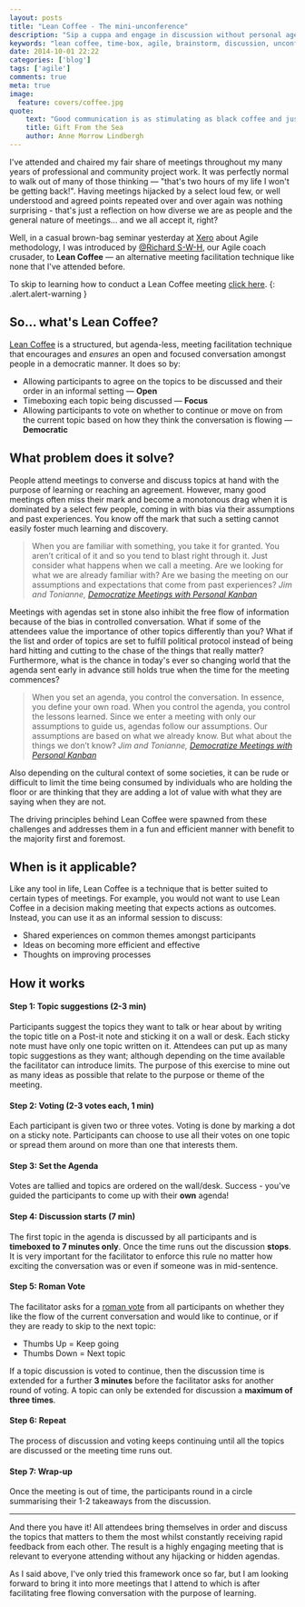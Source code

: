 ```yaml
---
layout: posts
title: "Lean Coffee - The mini-unconference"
description: "Sip a cuppa and engage in discussion without personal agendas or assumptions"
keywords: "lean coffee, time-box, agile, brainstorm, discussion, unconference"
date: 2014-10-01 22:22
categories: ['blog']
tags: ['agile']
comments: true
meta: true
image:
  feature: covers/coffee.jpg
quote:
    text: "Good communication is as stimulating as black coffee and just as hard to sleep after."
    title: Gift From the Sea
    author: Anne Morrow Lindbergh
---
```

I've attended and chaired my fair share of meetings throughout my many years of professional and community project 
work. It was perfectly normal to walk out of many of those thinking &mdash; "that's two hours of my life I won't be getting
back!". Having meetings hijacked by a select loud few, or well understood and agreed points repeated over and over
again was nothing surprising - that's just a reflection on how diverse we are as people and the general nature of meetings... 
and we all accept it, right?

Well, in a casual brown-bag seminar yesterday at [Xero](http://www.xero.com) about Agile methodology, I was introduced 
by [@Richard S-W-H](https://twitter.com/RSWH66), our Agile coach crusader, to **Lean Coffee** &mdash; an alternative 
meeting facilitation technique like none that I've attended before.

To skip to learning how to conduct a Lean Coffee meeting [click here](#how-it-works).
{: .alert.alert-warning }

## So... what's Lean Coffee?
[Lean Coffee](http://leancoffee.org) is a structured, but agenda-less, meeting facilitation technique that encourages 
and *ensures* an open and focused conversation amongst people in a democratic manner. It does so by:

* Allowing participants to agree on the topics to be discussed and their order in an informal setting &mdash; **Open**
* Timeboxing each topic being discussed &mdash; **Focus**
* Allowing participants to vote on whether to continue or move on from the current topic based on
how they think the conversation is flowing &mdash; **Democratic**

## What problem does it solve?
People attend meetings to converse and discuss topics at hand with the purpose of learning or reaching an agreement.
However, many good meetings often miss their mark and become a monotonous drag when it is dominated by a select
few people, coming in with bias via their assumptions and past experiences. You know off the mark that such a setting
cannot easily foster much learning and discovery.

> When you are familiar with something, you take it for granted. You aren’t critical of it and so you tend to blast 
  right through it. Just consider what happens when we call a meeting. Are we looking for what we are already familiar 
  with? Are we basing the meeting on our assumptions and expectations that come from past experiences?
> <cite>Jim and Tonianne, *[Democratize Meetings with Personal Kanban](http://bit.ly/10lddba)*</cite>

Meetings with agendas set in stone also inhibit the free flow of information because of the bias in controlled
conversation. What if some of the attendees value the importance of other topics differently than you? What if 
the list and order of topics are set to fulfill political protocol instead of being hard hitting and cutting
to the chase of the things that really matter? Furthermore, what is the chance in today's ever so changing world 
that the agenda sent early in advance still holds true when the time for the meeting commences?

> When you set an agenda, you control the conversation. In essence, you define your own road. When you control 
the agenda, you control the lessons learned. Since we enter a meeting with only our assumptions to guide us, 
agendas follow our assumptions. Our assumptions are based on what we already know. But what about the things we 
don’t know?
> <cite>Jim and Tonianne, *[Democratize Meetings with Personal Kanban](http://bit.ly/10lddba)*</cite>

Also depending on the cultural context of some societies, it can be rude or difficult to limit the time being
consumed by individuals who are holding the floor or are thinking that they are adding a lot of value with 
what they are saying when they are not.

The driving principles behind Lean Coffee were spawned from these challenges and addresses them in a fun and efficient 
manner with benefit to the majority first and foremost.

## When is it applicable?
Like any tool in life, Lean Coffee is a technique that is better suited to certain types of meetings. For example,
you would not want to use Lean Coffee in a decision making meeting that expects actions as outcomes. Instead, you can 
use it as an informal session to discuss:

* Shared experiences on common themes amongst participants
* Ideas on becoming more efficient and effective
* Thoughts on improving processes

## How it works

#### **Step 1:** Topic suggestions (2-3 min)
Participants suggest the topics they want to talk or hear about by writing the topic title on a Post-it note and 
sticking it on a wall or desk. Each sticky note must have only one topic written on it. Attendees can put up as 
many topic suggestions as they want; although depending on the time available the facilitator can introduce limits.
The purpose of this exercise to mine out as many ideas as possible that relate to the purpose or theme of the
meeting.

#### **Step 2:** Voting (2-3 votes each, 1 min)
Each participant is given two or three votes. Voting is done by marking a dot on a sticky note. Participants can
choose to use all their votes on one topic or spread them around on more than one that interests them.

#### **Step 3:** Set the Agenda
Votes are tallied and topics are ordered on the wall/desk. Success - you've guided the participants to come up with
their **own** agenda!

#### **Step 4:** Discussion starts (7 min)
The first topic in the agenda is discussed by all participants and is **timeboxed to 7 minutes only**. Once the time
runs out the discussion **stops**. It is very important for the facilitator to enforce this rule no matter how
exciting the conversation was or even if someone was in mid-sentence.

#### **Step 5:** Roman Vote
The facilitator asks for a [roman vote](http://en.wikipedia.org/wiki/Thumbs_signal) from all participants on whether
they like the flow of the current conversation and would like to continue, or if they are ready to skip to the next
topic:

* Thumbs Up = Keep going
* Thumbs Down = Next topic

If a topic discussion is voted to continue, then the discussion time is extended for a further **3 minutes** before
the facilitator asks for another round of voting. A topic can only be extended for discussion a **maximum of three
times**.

#### **Step 6:** Repeat
The process of discussion and voting keeps continuing until all the topics are discussed or the meeting time runs out.

#### **Step 7:** Wrap-up 
Once the meeting is out of time, the participants round in a circle summarising their 1-2 takeaways from the discussion.

----

And there you have it! All attendees bring themselves in order and discuss the topics that matters to them the most 
whilst constantly receiving rapid feedback from each other. The result is a highly engaging meeting that is relevant
to everyone attending without any hijacking or hidden agendas.

As I said above, I've only tried this framework once so far, but I am looking forward to bring it into more 
meetings that I attend to which is after facilitating free flowing conversation with the purpose of learning.
